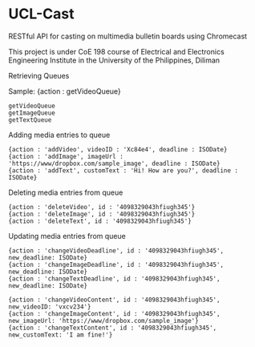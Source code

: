# UCL-Cast
RESTful API for casting on multimedia bulletin boards using Chromecast

This project is under CoE 198 course of Electrical and Electronics Engineering Institute in the
University of the Philippines, Diliman

Retrieving Queues

Sample:
    {action : getVideoQueue}

    getVideoQueue
    getImageQueue
    getTextQueue

Adding media entries to queue

    {action : 'addVideo', videoID : 'Xc84e4', deadline : ISODate}
    {action : 'addImage', imageUrl : 'https://www/dropbox.com/sample_image', deadline : ISODate}
    {action : 'addText', customText : 'Hi! How are you?', deadline : ISODate}

Deleting media entries from queue

    {action : 'deleteVideo', id : '4098329043hfiugh345'}
    {action : 'deleteImage', id : '4098329043hfiugh345'}
    {action : 'deleteText', id : '4098329043hfiugh345'}

Updating media entries from queue

    {action : 'changeVideoDeadline', id : '4098329043hfiugh345', new_deadline: ISODate}
    {action : 'changeImageDeadline', id : '4098329043hfiugh345', new_deadline: ISODate}
    {action : 'changeTextDeadline', id : '4098329043hfiugh345', new_deadline: ISODate}

    {action : 'changeVideoContent', id : '4098329043hfiugh345', new_videoID: 'vxcv234'}
    {action : 'changeImageContent', id : '4098329043hfiugh345', new_imageUrl: 'https://www/dropbox.com/sample_image'}
    {action : 'changeTextContent', id : '4098329043hfiugh345', new_customText: 'I am fine!'}



